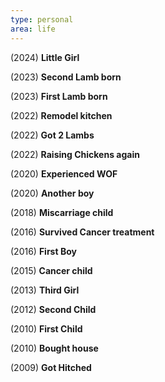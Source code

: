 ```yaml
---
type: personal
area: life
---
```


(2024) <strong>Little Girl</strong>

(2023) <strong>Second Lamb born</strong>

(2023) <strong>First Lamb born</strong>

(2022) <strong>Remodel kitchen</strong>

(2022) <strong>Got 2 Lambs</strong>

(2022) <strong>Raising Chickens again</strong>

(2020) <strong>Experienced WOF</strong>

(2020) <strong>Another boy</strong>

(2018) <strong>Miscarriage child</strong>

(2016) <strong>Survived Cancer treatment</strong>

(2016) <strong>First Boy</strong>

(2015) <strong>Cancer child</strong>

(2013) <strong>Third Girl</strong>

(2012) <strong>Second Child</strong>

(2010) <strong>First Child</strong>

(2010) <strong>Bought house</strong>

(2009) <strong>Got Hitched</strong>
